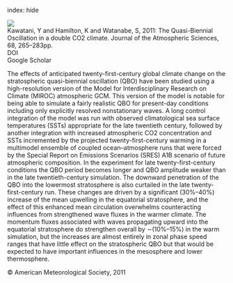 index: hide

<div class="Citation">
    <div class="Citation-thumb CitationThumb-linked"  data-href="https://doi.org/10.1175/2010jas3623.1">
      <img src="https://static.claimspace.cloud/climate-study-static/refs/thumbs/14/Kawatani_et_al_2011-thumb.png" />
    </div>

  <div class="Citation-body">
    <div class="Citation-text">Kawatani, Y and Hamilton, K and Watanabe, S, 2011: The Quasi-Biennial Oscillation in a double CO2 climate. <span class="Article-journal">Journal of the Atmospheric Sciences, </span><span class="Article-volume">68, </span>265–283pp.</div>
    <div class="Citation-links">
      <div class="CitationLink" data-href="https://doi.org/10.1175/2010jas3623.1">
        <div class="CitationLink-icon CitationLink-Doi"></div>
        <div class="CitationLink-text">DOI</div>
      </div>
      <div class="CitationLink" data-href="https://scholar.google.com/scholar?q=10.1175/2010jas3623.1">
        <div class="CitationLink-icon CitationLink-Scholar"></div>
        <div class="CitationLink-text">Google Scholar</div>
      </div>
    </div>
  </div>
</div>

The effects of anticipated twenty-first-century global climate change on the stratospheric quasi-biennial oscillation (QBO) have been studied using a high-resolution version of the Model for Interdisciplinary Research on Climate (MIROC) atmospheric GCM. This version of the model is notable for being able to simulate a fairly realistic QBO for present-day conditions including only explicitly resolved nonstationary waves. A long control integration of the model was run with observed climatological sea surface temperatures (SSTs) appropriate for the late twentieth century, followed by another integration with increased atmospheric CO2 concentration and SSTs incremented by the projected twenty-first-century warming in a multimodel ensemble of coupled ocean–atmosphere runs that were forced by the Special Report on Emissions Scenarios (SRES) A1B scenario of future atmospheric composition. In the experiment for late twenty-first-century conditions the QBO period becomes longer and QBO amplitude weaker than in the late twentieth-century simulation. The downward penetration of the QBO into the lowermost stratosphere is also curtailed in the late twenty-first-century run. These changes are driven by a significant (30%–40%) increase of the mean upwelling in the equatorial stratosphere, and the effect of this enhanced mean circulation overwhelms counteracting influences from strengthened wave fluxes in the warmer climate. The momentum fluxes associated with waves propagating upward into the equatorial stratosphere do strengthen overall by ∼(10%–15%) in the warm simulation, but the increases are almost entirely in zonal phase speed ranges that have little effect on the stratospheric QBO but that would be expected to have important influences in the mesosphere and lower thermosphere.

<div class="Citation-copy">
&copy; American Meteorological Society, 2011
</div>